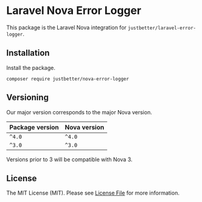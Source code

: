 # Laravel Nova Error Logger

This package is the Laravel Nova integration for `justbetter/laravel-error-logger`.

## Installation

Install the package.

`composer require justbetter/nova-error-logger`

## Versioning

Our major version corresponds to the major Nova version.

| Package version | Nova version |
|-----------------|--------------|
| `^4.0`          | `^4.0`       |
| `^3.0`          | `^3.0`       |

Versions prior to 3 will be compatible with Nova 3.

## License

The MIT License (MIT). Please see [License File](LICENSE.md) for more information.
